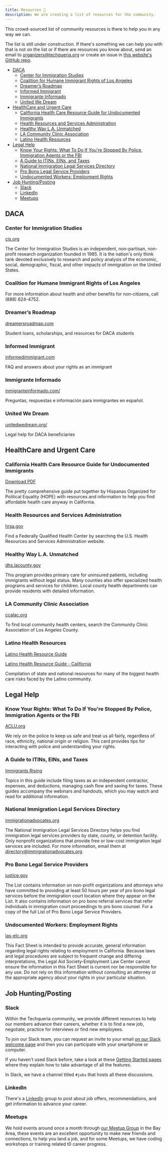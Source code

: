 ```yaml
---
title: Resources 📌️
description: We are creating a list of resources for the community.
---
```


This crowd-sourced list of community resources is there to help you in any way we can.

The list is still under construction. If there's something we can help you with that is not on the list or if there are resources you know about, send an email to [organizers@techqueria.org](mailto:organizers@techqueria.org) or create an issue in [this website's GitHub repo](https://github.com/techqueria/website/issues).

<!-- TOC -->

* [DACA](#daca)
  * [Center for Immigration Studies](#center-for-immigration-studies)
  * [Coalition for Humane Immigrant Rights of Los Angeles](#coalition-for-humane-immigrant-rights-of-los-angeles)
  * [Dreamer’s Roadmap](#dreamers-roadmap)
  * [Informed Immigrant](#informed-immigrant)
  * [Immigrante Informado](#immigrante-informado)
  * [United We Dream](#united-we-dream)
* [HealthCare and Urgent Care](#healthcare-and-urgent-care)
  * [California Health Care Resource Guide for Undocumented Immigrants](#california-health-care-resource-guide-for-undocumented-immigrants)
  * [Health Resources and Services Administration](#health-resources-and-services-administration)
  * [Healthy Way L.A. Unmatched](#healthy-way-la-unmatched)
  * [LA Community Clinic Association](#la-community-clinic-association)
  * [Latino Health Resources](#latino-health-resources)
* [Legal Help](#legal-help)
  * [Know Your Rights: What To Do If You're Stopped By Police, Immigration Agents or the FBI](#know-your-rights-what-to-do-if-youre-stopped-by-police-immigration-agents-or-the-fbi)
  * [A Guide to ITINs, EINs, and Taxes](#a-guide-to-itins-eins-and-taxes)
  * [National Immigration Legal Services Directory](#national-immigration-legal-services-directory)
  * [Pro Bono Legal Service Providers](#pro-bono-legal-service-providers)
  * [Undocumented Workers: Employment Rights](#undocumented-workers-employment-rights)
* [Job Hunting/Posting](#job-huntingposting)
  * [Slack](#slack)
  * [LinkedIn](#linkedin)
  * [Meetups](#meetups)

<!-- /TOC -->

## DACA

### Center for Immigration Studies

[cis.org](http://cis.org/)

The Center for Immigration Studies is an independent, non-partisan, non-profit research organization founded in 1985. It is the nation's only think tank devoted exclusively to research and policy analysis of the economic, social, demographic, fiscal, and other impacts of immigration on the United States.

### Coalition for Humane Immigrant Rights of Los Angeles

For more information about health and other benefits for non-citizens, call (888) 624-4752.

### Dreamer’s Roadmap

[dreamersroadmap.com](http://www.dreamersroadmap.com/)

Student loans, scholarships, and resources for DACA students

### Informed Immigrant

[informedimmigrant.com](https://www.informedimmigrant.com/)

FAQ and answers about your rights as an immigrant

### Immigrante Informado

[inmigranteinformado.com/](https://www.inmigranteinformado.com/)

Preguntas, respuestas e información para immigrantes en español.

### United We Dream

[unitedwedream.org/](http://unitedwedream.org/)

Legal help for DACA beneficiaries

## HealthCare and Urgent Care

### California Health Care Resource Guide for Undocumented Immigrants

[Download PDF](/pdf/HEALTHCARE_RESOURCE_GUIDE_HOPE-FINAL_OCTOBER_28.PDF)

The pretty comprehensive guide put together by Hispanas Organized for Political Equality (HOPE) with resources and information to help you find affordable health care anyway in California.

### Health Resources and Services Administration

[hrsa.gov](http://findahealthcenter.hrsa.gov/)

Find a Federally Qualified Health Center by searching the U.S. Health Resources and Services Administration website.

### Healthy Way L.A. Unmatched

[dhs.lacounty.gov](http://dhs.lacounty.gov/wps/portal/dhs)

This program provides primary care for uninsured patients, including immigrants without legal status. Many counties also offer specialized health programs and services for children. Local county health departments can provide residents with detailed information.

### LA Community Clinic Association

[ccalac.org](http://www.ccalac.org)

To find local community health centers, search the Community Clinic Association of Los Angeles County.

### Latino Health Resources

[Latino Health Resource Guide](https://www.medicareadvantage.com/latino-health-resource-guide)

[Latino Health Resource Guide - California](https://www.medicareadvantage.com/latino-health-resource-guide#CA)

Compilation of state and national resources for many of the biggest health care risks faced by the Latino community.

## Legal Help

### Know Your Rights: What To Do If You're Stopped By Police, Immigration Agents or the FBI

[ACLU.org](https://www.aclu.org/know-your-rights/what-do-if-youre-stopped-police-immigration-agents-or-fbi)

We rely on the police to keep us safe and treat us all fairly, regardless of race, ethnicity, national origin or religion. This card provides tips for interacting with police and understanding your rights.

### A Guide to ITINs, EINs, and Taxes

[Immigrants Rising](https://immigrantsrising.org/wp-content/uploads/2017/08/Immigrants-Rising-ITINs-EINs-Taxes-Guide.pdf)

Topics in this guide include filing taxes as an independent contractor, expenses, and deductions, managing cash flow and saving for taxes. These guides accompany the webinars and handouts, which you may watch and read for additional information.

### National Immigration Legal Services Directory

[immigrationadvocates.org](https://www.immigrationadvocates.org/nonprofit/legaldirectory/)

The National Immigration Legal Services Directory helps you find immigration legal services providers by state, county, or detention facility. Only nonprofit organizations that provide free or low-cost immigration legal services are included. For more information, email them at directory@immigrationadvocates.org.

### Pro Bono Legal Service Providers

[justice.gov](https://www.justice.gov/eoir/list-pro-bono-legal-service-providers-map)

The List contains information on non-profit organizations and attorneys who have committed to providing at least 50 hours per year of pro bono legal services before the immigration court location where they appear on the List. It also contains information on pro bono referral services that refer individuals in immigration court proceedings to pro bono counsel. For a copy of the full List of Pro Bono Legal Service Providers.

### Undocumented Workers: Employment Rights

[las-elc.org](http://las-elc.org/fact-sheets/undocumented-workers-employment-rights)

This Fact Sheet is intended to provide accurate, general information regarding legal rights relating to employment in California. Because laws and legal procedures are subject to frequent change and differing interpretations, the Legal Aid Society-Employment Law Center cannot ensure the information in this Fact Sheet is current nor be responsible for any use. Do not rely on this information without consulting an attorney or the appropriate agency about your rights in your particular situation.

## Job Hunting/Posting

### Slack

Within the Techqueria community, we provide different resources to help our members advance their careers, whether it is to find a new job, negotiate, practice for interviews or find new employees.

To join our Slack team, you can request an invite to your email [on our Slack welcome page](/slack/) and then you can participate with your smartphone or computer.

If you haven't used Slack before, take a look at these [Getting Started pages](https://get.slack.help/hc/en-us/articles/218080037-Getting-started-for-new-users) where they explain how to take advantage of all the features.

In Slack, we have a channel titled `#jobs` that hosts all these discussions.

### LinkedIn

There's a [LinkedIn](https://www.linkedin.com/groups/13500636) group to post about job offers, recommendations, and get information to advance your career.

### Meetups

We hold events around once a month through [our Meetup Group](https://www.meetup.com/techqueria/) in the Bay Area, these events are an excellent opportunity to make new friends and connections, to help you land a job, and for some Meetups, we have coding workshops or training related t0 career progress.
